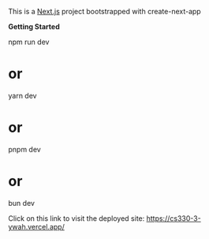 This is a [Next.js](https://nextjs.org/) project bootstrapped with create-next-app

**Getting Started**

npm run dev
# or
yarn dev
# or
pnpm dev
# or
bun dev

Click on this link to visit the deployed site: https://cs330-3-ywah.vercel.app/


